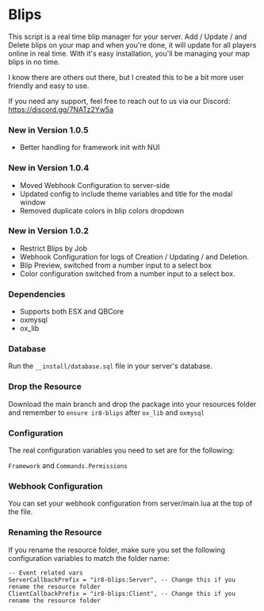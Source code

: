 # Blips

This script is a real time blip manager for your server. Add / Update / and Delete blips on your map and when you're done, it will update for all players online in real time. With it's easy installation, you'll be managing your map blips in no time.

I know there are others out there, but I created this to be a bit more user friendly and easy to use.

If you need any support, feel free to reach out to us via our Discord: https://discord.gg/7NATz2Yw5a

### New in Version 1.0.5
- Better handling for framework init with NUI

### New in Version 1.0.4

- Moved Webhook Configuration to server-side
- Updated config to include theme variables and title for the modal window
- Removed duplicate colors in blip colors dropdown

### New in Version 1.0.2

- Restrict Blips by Job
- Webhook Configuration for logs of Creation / Updating / and Deletion.
- Blip Preview, switched from a number input to a select box
- Color configuration switched from a number input to a select box.

### Dependencies

- Supports both ESX and QBCore
- oxmysql
- ox_lib

### Database

Run the `__install/database.sql` file in your server's database.

### Drop the Resource

Download the main branch and drop the package into your resources folder and remember to `ensure ir8-blips` after `ox_lib` and `oxmysql`

### Configuration

The real configuration variables you need to set are for the following:

`Framework` and `Commands.Permissions`

### Webhook Configuration

You can set your webhook configuration from server/main.lua at the top of the file.

### Renaming the Resource

If you rename the resource folder, make sure you set the following configuration variables to match the folder name:

```
-- Event related vars
ServerCallbackPrefix = "ir8-blips:Server", -- Change this if you rename the resource folder
ClientCallbackPrefix = "ir8-blips:Client", -- Change this if you rename the resource folder
```